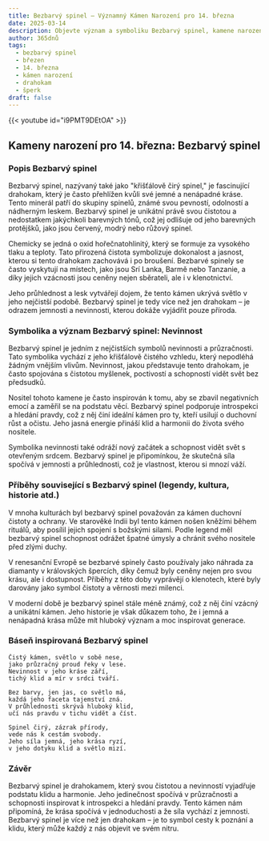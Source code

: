 ```yaml
---
title: Bezbarvý spinel – Významný Kámen Narození pro 14. března
date: 2025-03-14
description: Objevte význam a symboliku Bezbarvý spinel, kamene narození pro 14. března, který symbolizuje Nevinnost. Přečtěte si legendy a inspirující příběhy.
author: 365dnů
tags:
  - bezbarvý spinel
  - březen
  - 14. března
  - kámen narození
  - drahokam
  - šperk
draft: false
---
```


{{< youtube id="i9PMT9DEtOA" >}}

## Kameny narození pro 14. března: Bezbarvý spinel

### Popis Bezbarvý spinel

Bezbarvý spinel, nazývaný také jako "křišťálově čirý spinel," je fascinující drahokam, který je často přehlížen kvůli své jemné a nenápadné kráse. Tento minerál patří do skupiny spinelů, známé svou pevností, odolností a nádherným leskem. Bezbarvý spinel je unikátní právě svou čistotou a nedostatkem jakýchkoli barevných tónů, což jej odlišuje od jeho barevných protějšků, jako jsou červený, modrý nebo růžový spinel.

Chemicky se jedná o oxid hořečnatohlinitý, který se formuje za vysokého tlaku a teploty. Tato přirozená čistota symbolizuje dokonalost a jasnost, kterou si tento drahokam zachovává i po broušení. Bezbarvé spinely se často vyskytují na místech, jako jsou Srí Lanka, Barmě nebo Tanzanie, a díky jejich vzácnosti jsou ceněny nejen sběrateli, ale i v klenotnictví.

Jeho průhlednost a lesk vytvářejí dojem, že tento kámen ukrývá světlo v jeho nejčistší podobě. Bezbarvý spinel je tedy více než jen drahokam – je odrazem jemnosti a nevinnosti, kterou dokáže vyjádřit pouze příroda.

### Symbolika a význam Bezbarvý spinel: Nevinnost

Bezbarvý spinel je jedním z nejčistších symbolů nevinnosti a průzračnosti. Tato symbolika vychází z jeho křišťálově čistého vzhledu, který nepodléhá žádným vnějším vlivům. Nevinnost, jakou představuje tento drahokam, je často spojována s čistotou myšlenek, poctivostí a schopností vidět svět bez předsudků.

Nositel tohoto kamene je často inspirován k tomu, aby se zbavil negativních emocí a zaměřil se na podstatu věcí. Bezbarvý spinel podporuje introspekci a hledání pravdy, což z něj činí ideální kámen pro ty, kteří usilují o duchovní růst a očistu. Jeho jasná energie přináší klid a harmonii do života svého nositele.

Symbolika nevinnosti také odráží nový začátek a schopnost vidět svět s otevřeným srdcem. Bezbarvý spinel je připomínkou, že skutečná síla spočívá v jemnosti a průhlednosti, což je vlastnost, kterou si mnozí váží.

### Příběhy související s Bezbarvý spinel (legendy, kultura, historie atd.)

V mnoha kulturách byl bezbarvý spinel považován za kámen duchovní čistoty a ochrany. Ve starověké Indii byl tento kámen nošen kněžími během rituálů, aby posílil jejich spojení s božskými silami. Podle legend měl bezbarvý spinel schopnost odrážet špatné úmysly a chránit svého nositele před zlými duchy.

V renesanční Evropě se bezbarvé spinely často používaly jako náhrada za diamanty v královských špercích, díky čemuž byly ceněny nejen pro svou krásu, ale i dostupnost. Příběhy z této doby vyprávějí o klenotech, které byly darovány jako symbol čistoty a věrnosti mezi milenci.

V moderní době je bezbarvý spinel stále méně známý, což z něj činí vzácný a unikátní kámen. Jeho historie je však důkazem toho, že i jemná a nenápadná krása může mít hluboký význam a moc inspirovat generace.

### Báseň inspirovaná Bezbarvý spinel

```
Čistý kámen, světlo v sobě nese,  
jako průzračný proud řeky v lese.  
Nevinnost v jeho kráse září,  
tichý klid a mír v srdci tváří.

Bez barvy, jen jas, co světlo má,  
každá jeho faceta tajemství zná.  
V průhlednosti skrývá hluboký klid,  
učí nás pravdu v tichu vidět a číst.

Spinel čirý, zázrak přírody,  
vede nás k cestám svobody.  
Jeho síla jemná, jeho krása ryzí,  
v jeho dotyku klid a světlo mizí.
```

### Závěr

Bezbarvý spinel je drahokamem, který svou čistotou a nevinností vyjadřuje podstatu klidu a harmonie. Jeho jedinečnost spočívá v průzračnosti a schopnosti inspirovat k introspekci a hledání pravdy. Tento kámen nám připomíná, že krása spočívá v jednoduchosti a že síla vychází z jemnosti. Bezbarvý spinel je více než jen drahokam – je to symbol cesty k poznání a klidu, který může každý z nás objevit ve svém nitru.